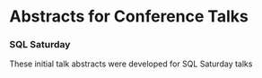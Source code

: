 # Abstracts for Conference Talks

### SQL Saturday

These initial talk abstracts were developed for SQL Saturday talks
